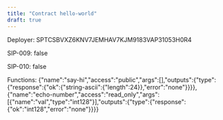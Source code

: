 ```yaml
---
title: "Contract hello-world"
draft: true
---
```

Deployer: SPTCSBVXZ6KNV7JEMHAV7KJM9183VAP31053H0R4

SIP-009: false

SIP-010: false

Functions:
{"name":"say-hi","access":"public","args":[],"outputs":{"type":{"response":{"ok":{"string-ascii":{"length":24}},"error":"none"}}}}, {"name":"echo-number","access":"read_only","args":[{"name":"val","type":"int128"}],"outputs":{"type":{"response":{"ok":"int128","error":"none"}}}}
